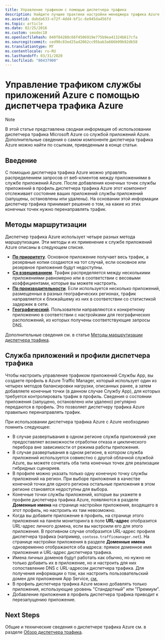 ```yaml
---
title: Управление трафиком с помощью диспетчера трафика
description: Найдите лучшие практики настройки менеджера трафика Azure при его интеграции в службу приложений Azure.
ms.assetid: dabda633-e72f-4dd4-bf1c-6e945da456fd
ms.topic: article
ms.date: 02/25/2016
ms.custom: seodec18
ms.openlocfilehash: 040f84288c66f4506919e775b9ea41324b617cfa
ms.sourcegitcommit: ced98c83ed25ad2062cc95bab3a666b99b92db58
ms.translationtype: MT
ms.contentlocale: ru-RU
ms.lasthandoff: 03/31/2020
ms.locfileid: "80437900"
---
```

# <a name="controlling-azure-app-service-traffic-with-azure-traffic-manager"></a>Управление трафиком службы приложений Azure с помощью диспетчера трафика Azure
> [!NOTE]
> В этой статье представлена сводная информация об использовании диспетчера трафика Microsoft Azure со службой приложений Azure. Дополнительные сведения о самом компоненте диспетчера трафика Azure можно найти по ссылкам, приведенным в конце статьи.
> 
> 

## <a name="introduction"></a>Введение
С помощью диспетчера трафика Azure можно управлять распределением запросов от веб-клиентов между приложениями в службе приложений Azure. После добавления конечных точек службы приложений в профиль диспетчера трафика Azure этот компонент отслеживает состояние ваших приложений службы приложений (запущены, остановлены или удалены). На основании этой информации диспетчер трафика принимает решение о том, на какие из этих конечных точек нужно перенаправлять трафик.

## <a name="routing-methods"></a>Методы маршрутизации
Диспетчер трафика Azure использует четыре разных метода маршрутизации. Эти методы и их применение к службе приложений Azure описаны в следующем списке.

* **[По приоритету](../traffic-manager/traffic-manager-routing-methods.md#priority-traffic-routing-method)**. Основное приложение получает весь трафик, а резервные копии создаются на тот случай, если основное или резервное приложения будут недоступны.
* **[Со взвешиванием](../traffic-manager/traffic-manager-routing-methods.md#weighted)**. Трафик распределяется между несколькими приложениями равномерно или в соответствии с весовыми коэффициентами, которые вы можете настроить.
* **[По производительности](../traffic-manager/traffic-manager-routing-methods.md#performance)**. Если используется несколько приложений, размещенных в разных географических регионах, трафик направляется к ближайшему из них в соответствии со статистикой задержек в сети.
* **[Географический](../traffic-manager/traffic-manager-routing-methods.md#geographic)**. Пользователи направляются к конкретному приложению в соответствии с настройками для географических расположений, из которых получены соответствующие запросы DNS. 

Дополнительные сведения см. в статье [Методы маршрутизации диспетчера трафика](../traffic-manager/traffic-manager-routing-methods.md).

## <a name="app-service-and-traffic-manager-profiles"></a>Служба приложений и профили диспетчера трафика
Чтобы настроить управление трафиком приложений Службы App, вы создаете профиль в Azure Traffic Manager, который использует один из четырех методов балансировки нагрузки, описанных ранее, а затем добавляете конечные точки (в данном случае Службу App), для которых требуется контролировать трафик в профиль. Сведения о состоянии приложения (запущено, остановлено или удалено) регулярно передаются в профиль. Это позволяет диспетчеру трафика Azure правильно перенаправлять трафик.

При использовании диспетчера трафика Azure с Azure необходимо помнить следующее:

* В случае развертывания в одном регионе служба приложений уже предоставляет возможности отработки отказа и циклического перебора вне зависимости от режима работы приложения.
* В случае развертывания в одном регионе, в котором служба приложений используется совместно с другой облачной службой Azure, вы можете сочетать оба типа конечных точек для реализации гибридных сценариев.
* В профиле можно указать только одну конечную точку службы приложений на регион. При выборе приложения в качестве конечной точки для одного региона остальные приложения в этом регионе становятся недоступны для выбора.
* Конечные точки службы приложений, которые вы укажете в профиле диспетчера трафика Azure, появляются в разделе **Доменные имена** на странице настройки приложения, входящего в этот профиль, но настроить их там невозможно.
* Когда вы добавите приложение в профиль, на странице этого приложения на панели мониторинга в поле **URL-адрес** отобразится URL-адрес личного домена, если вы настроили его для этого приложения. В противном случае отобразится URL-адрес профиля диспетчера трафика (например, `contoso.trafficmanager.net`). На странице настройки приложения в разделе **Доменные имена** одновременно отображаются оба адреса: прямое доменное имя приложения и URL-адрес диспетчера трафика.
* Имена личных доменов будут работать как обычно, но нужно не только добавить их в приложение, но и настроить для них сопоставление DNS с URL-адресом диспетчера трафика. Для получения информации о том, как настроить пользовательский домен для приложения App Service, [см.](configure-domain-traffic-manager.md)
* В профиль диспетчера трафика Azure можно добавлять только приложения, использующие уровень "Стандартный" или "Премиум".
* Добавление приложения в профиль диспетчера трафика приводит к перезапущению приложение.

## <a name="next-steps"></a>Next Steps
Общие и технические сведения о диспетчере трафика Azure см. в разделе [Обзор диспетчера трафика](../traffic-manager/traffic-manager-overview.md).


